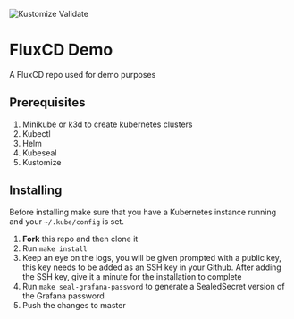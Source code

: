 ![Kustomize Validate](https://github.com/IbraheemAlSaady/fluxcd-demo/workflows/validate/badge.svg)

# FluxCD Demo
A FluxCD repo used for demo purposes

## Prerequisites

1. Minikube or k3d to create kubernetes clusters
2. Kubectl
3. Helm
4. Kubeseal 
5. Kustomize

## Installing
Before installing make sure that you have a Kubernetes instance running and your `~/.kube/config` is set.

1. **Fork** this repo and then clone it
2. Run `make install`
3. Keep an eye on the logs, you will be given prompted with a public key, this key needs to be added as an SSH key in your Github. After adding the SSH key, give it a minute for the installation to complete
4. Run `make seal-grafana-password` to generate a SealedSecret version of the Grafana password
5. Push the changes to master